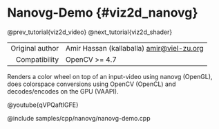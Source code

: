 # Nanovg-Demo {#viz2d_nanovg}

@prev_tutorial{viz2d_video}
@next_tutorial{viz2d_shader}

|    |    |
| -: | :- |
| Original author | Amir Hassan (kallaballa) <amir@viel-zu.org> |
| Compatibility | OpenCV >= 4.7 |

Renders a color wheel on top of an input-video using nanovg (OpenGL), does colorspace conversions using OpenCV (OpenCL) and decodes/encodes on the GPU (VAAPI).

@youtube{qVPQaftIGFE}

@include samples/cpp/nanovg/nanovg-demo.cpp
